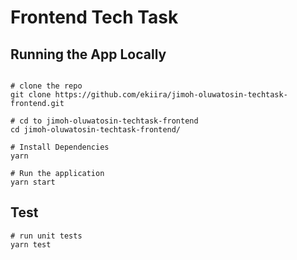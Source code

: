 # Frontend Tech Task

## Running the App Locally

```

# clone the repo
git clone https://github.com/ekiira/jimoh-oluwatosin-techtask-frontend.git

# cd to jimoh-oluwatosin-techtask-frontend
cd jimoh-oluwatosin-techtask-frontend/

# Install Dependencies
yarn

# Run the application
yarn start

```

## Test

```
# run unit tests
yarn test

```